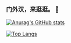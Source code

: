 ### 门外汉，来逛逛。 👋

[![Anurag's GitHub stats](https://github-readme-stats.vercel.app/api?username=xsinger&show_icons=true&theme=dracula)](https://github.com/anuraghazra/github-readme-stats)

[![Top Langs](https://github-readme-stats.vercel.app/api/top-langs/?username=xsinger&layout=compact)](https://github.com/anuraghazra/github-readme-stats)
